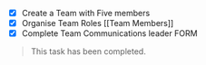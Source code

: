 - [x] Create a Team with Five members
- [x] Organise Team Roles [[Team Members]]
- [x] Complete Team Communications leader FORM

> This task has been completed.

